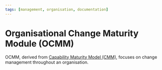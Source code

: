 ```yaml
---
tags: [management, organisation, documentation]
---
```


# Organisational Change Maturity Module (OCMM)

OCMM, derived from [Capability Maturity Model (CMM)](202408272149.md), focuses
on change management throughout an organisation.
